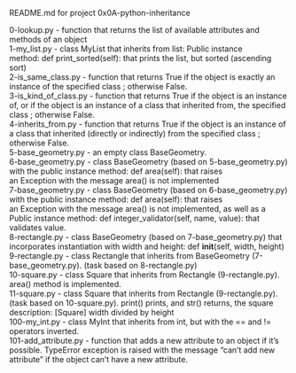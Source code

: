 README.md for project 0x0A-python-inheritance

0-lookup.py - function that returns the list of available attributes and methods of an object\
1-my_list.py - class MyList that inherits from list: Public instance method: def print_sorted(self): that prints the list, but sorted (ascending sort)\
2-is_same_class.py - function that returns True if the object is exactly an instance of the specified class ; otherwise False.\
3-is_kind_of_class.py - function that returns True if the object is an instance of, or if the object is an instance of a class that inherited from, the specified class ; otherwise False.\
4-inherits_from.py - function that returns True if the object is an instance of a class that inherited (directly or indirectly) from the specified class ; otherwise False.\
5-base_geometry.py - an empty class BaseGeometry.\
6-base_geometry.py - class BaseGeometry (based on 5-base_geometry.py) with the public instance method: def area(self): that raises an Exception with the message area() is not implemented\
7-base_geometry.py - class BaseGeometry (based on 6-base_geometry.py) with the public instance method: def area(self): that raises an Exception with the message area() is not implemented, as well as a Public instance method: def integer_validator(self, name, value): that validates value.\
8-rectangle.py - class BaseGeometry (based on 7-base_geometry.py) that incorporates instantiation with width and height: def __init__(self, width, height)\
9-rectangle.py - class Rectangle that inherits from BaseGeometry (7-base_geometry.py). (task based on 8-rectangle.py)\
10-square.py - class Square that inherits from Rectangle (9-rectangle.py). area() method is implemented.\
11-square.py - class Square that inherits from Rectangle (9-rectangle.py). (task based on 10-square.py). print() prints, and str() returns, the square description: [Square] width divided by height\
100-my_int.py - class MyInt that inherits from int, but with the == and != operators inverted.\
101-add_attribute.py - function that adds a new attribute to an object if it’s possible. TypeError exception is raised with the message “can’t add new attribute” if the object can’t have a new attribute.
